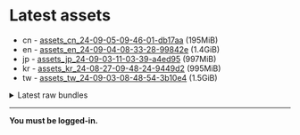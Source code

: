 # Latest assets
- cn - [assets_cn_24-09-05-09-46-01-db17aa](https://github.com/ArknightsAssets/NewAssets/actions/runs/10769448136/artifacts/1907920007) (195MiB)
- en - [assets_en_24-09-04-08-33-28-99842e](https://github.com/ArknightsAssets/NewAssets/actions/runs/10725026334/artifacts/1897539708) (1.4GiB)
- jp - [assets_jp_24-09-03-11-03-39-a4ed95](https://github.com/ArknightsAssets/NewAssets/actions/runs/10715653353/artifacts/1894881577) (997MiB)
- kr - [assets_kr_24-08-27-09-48-24-9449d2](https://github.com/ArknightsAssets/NewAssets/actions/runs/10715653353/artifacts/1894882373) (995MiB)
- tw - [assets_tw_24-09-03-08-48-54-3b10e4](https://github.com/ArknightsAssets/NewAssets/actions/runs/10715653353/artifacts/1894913108) (1.5GiB)

<details>
<summary>Latest raw bundles</summary>

- cn - [bundles_cn_24-09-05-09-46-01-db17aa](https://github.com/ArknightsAssets/NewAssets/actions/runs/10769448136/artifacts/1907920274) (76MiB)
- en - [bundles_en_24-09-04-08-33-28-99842e](https://github.com/ArknightsAssets/NewAssets/actions/runs/10725026334/artifacts/1897540626) (365MiB)
- jp - [bundles_jp_24-09-03-11-03-39-a4ed95](https://github.com/ArknightsAssets/NewAssets/actions/runs/10715653353/artifacts/1894882198) (282MiB)
- kr - [bundles_kr_24-08-27-09-48-24-9449d2](https://github.com/ArknightsAssets/NewAssets/actions/runs/10715653353/artifacts/1894882984) (280MiB)
- tw - [bundles_tw_24-09-03-08-48-54-3b10e4](https://github.com/ArknightsAssets/NewAssets/actions/runs/10715653353/artifacts/1894913888) (402MiB)

</details>

---

**You must be logged-in.**
